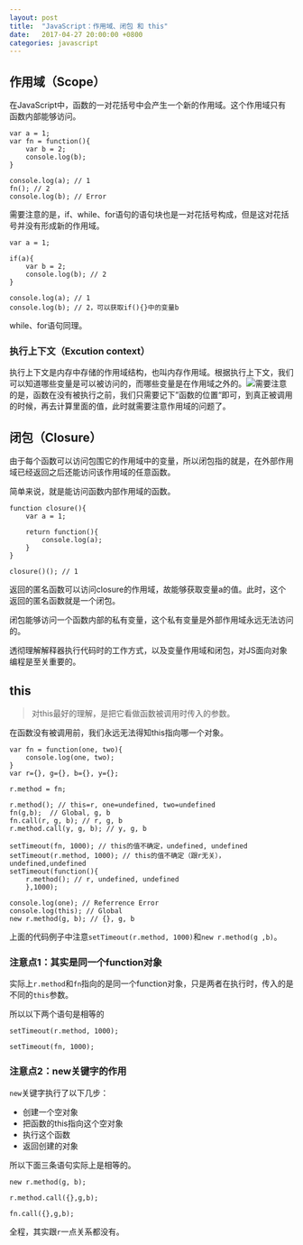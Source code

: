 ```yaml
---
layout: post
title:  "JavaScript：作用域、闭包 和 this"
date:   2017-04-27 20:00:00 +0800
categories: javascript
---
```


## 作用域（Scope）

在JavaScript中，函数的一对花括号中会产生一个新的作用域。这个作用域只有函数内部能够访问。

```
var a = 1;
var fn = function(){
    var b = 2;
    console.log(b);
}

console.log(a); // 1
fn(); // 2
console.log(b); // Error
```

需要注意的是，if、while、for语句的语句块也是一对花括号构成，但是这对花括号并没有形成新的作用域。

```
var a = 1;

if(a){
    var b = 2;
    console.log(b); // 2
}

console.log(a); // 1
console.log(b); // 2，可以获取if(){}中的变量b
```

while、for语句同理。

### 执行上下文（Excution context）

执行上下文是内存中存储的作用域结构，也叫内存作用域。根据执行上下文，我们可以知道哪些变量是可以被访问的，而哪些变量是在作用域之外的。![](/assets/javascript-excution-context.png)需要注意的是，函数在没有被执行之前，我们只需要记下”函数的位置“即可，到真正被调用的时候，再去计算里面的值，此时就需要注意作用域的问题了。

## 闭包（Closure）

由于每个函数可以访问包围它的作用域中的变量，所以闭包指的就是，在外部作用域已经返回之后还能访问该作用域的任意函数。

简单来说，就是能访问函数内部作用域的函数。

```
function closure(){
    var a = 1;
    
    return function(){
        console.log(a);
    }
}

closure()(); // 1
```

返回的匿名函数可以访问closure的作用域，故能够获取变量a的值。此时，这个返回的匿名函数就是一个闭包。

闭包能够访问一个函数内部的私有变量，这个私有变量是外部作用域永远无法访问的。

透彻理解解释器执行代码时的工作方式，以及变量作用域和闭包，对JS面向对象编程是至关重要的。

## this

> 对this最好的理解，是把它看做函数被调用时传入的参数。

在函数没有被调用前，我们永远无法得知this指向哪一个对象。

```
var fn = function(one, two){
    console.log(one, two);
}
var r={}, g={}, b={}, y={};

r.method = fn;

r.method(); // this=r, one=undefined, two=undefined
fn(g,b);  // Global, g, b
fn.call(r, g, b); // r, g, b
r.method.call(y, g, b); // y, g, b

setTimeout(fn, 1000); // this的值不确定，undefined, undefined
setTimeout(r.method, 1000); // this的值不确定（跟r无关），undefined,undefined
setTimeout(function(){
    r.method(); // r, undefined, undefined 
    },1000); 

console.log(one); // Referrence Error
console.log(this); // Global
new r.method(g, b); // {}, g, b
```

上面的代码例子中注意`setTimeout(r.method, 1000)`和`new r.method(g ,b)`。

### 注意点1：其实是同一个function对象

实际上`r.method`和`fn`指向的是同一个function对象，只是两者在执行时，传入的是不同的`this`参数。

所以以下两个语句是相等的

```
setTimeout(r.method, 1000);

setTimeout(fn, 1000);
```

### 注意点2：new关键字的作用

`new`关键字执行了以下几步：

* 创建一个空对象
* 把函数的this指向这个空对象
* 执行这个函数
* 返回创建的对象

所以下面三条语句实际上是相等的。

```
new r.method(g, b);

r.method.call({},g,b);

fn.call({},g,b);
```

全程，其实跟`r`一点关系都没有。

